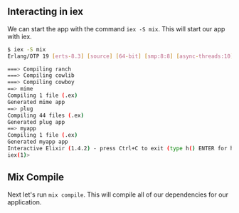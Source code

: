 ## Interacting in iex

We can start the app with the command `iex -S mix`. This will start our app with iex.

```bash
$ iex -S mix
Erlang/OTP 19 [erts-8.3] [source] [64-bit] [smp:8:8] [async-threads:10] [hipe] [kernel-poll:false] [dtrace]

===> Compiling ranch
===> Compiling cowlib
===> Compiling cowboy
==> mime
Compiling 1 file (.ex)
Generated mime app
==> plug
Compiling 44 files (.ex)
Generated plug app
==> myapp
Compiling 1 file (.ex)
Generated myapp app
Interactive Elixir (1.4.2) - press Ctrl+C to exit (type h() ENTER for help)
iex(1)> 
```


## Mix Compile

Next let's run `mix compile`. This will compile all of our dependencies for our application.


